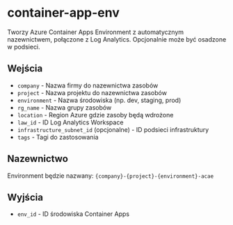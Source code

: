 # container-app-env
Tworzy Azure Container Apps Environment z automatycznym nazewnictwem, połączone z Log Analytics. Opcjonalnie może być osadzone w podsieci.

## Wejścia
- `company` - Nazwa firmy do nazewnictwa zasobów
- `project` - Nazwa projektu do nazewnictwa zasobów  
- `environment` - Nazwa środowiska (np. dev, staging, prod)
- `rg_name` - Nazwa grupy zasobów
- `location` - Region Azure gdzie zasoby będą wdrożone
- `law_id` - ID Log Analytics Workspace
- `infrastructure_subnet_id` (opcjonalne) - ID podsieci infrastruktury
- `tags` - Tagi do zastosowania

## Nazewnictwo
Environment będzie nazwany: `{company}-{project}-{environment}-acae`

## Wyjścia
- `env_id` - ID środowiska Container Apps